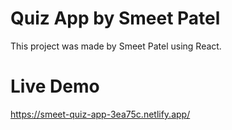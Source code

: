 # **Quiz App by Smeet Patel**
This project was made by Smeet Patel using React.

# Live Demo
https://smeet-quiz-app-3ea75c.netlify.app/
